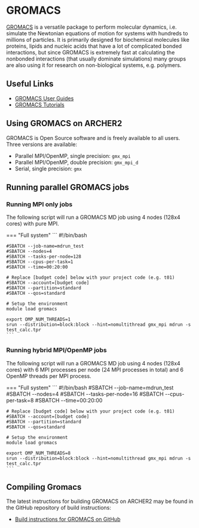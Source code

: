 # GROMACS

[GROMACS](http://www.gromacs.org/) is a versatile package to perform
molecular dynamics, i.e. simulate the Newtonian equations of motion for
systems with hundreds to millions of particles. It is primarily designed
for biochemical molecules like proteins, lipids and nucleic acids that
have a lot of complicated bonded interactions, but since GROMACS is
extremely fast at calculating the nonbonded interactions (that usually
dominate simulations) many groups are also using it for research on
non-biological systems, e.g. polymers.

## Useful Links

  - [GROMACS User Guides](http://manual.gromacs.org/documentation/)
  - [GROMACS Tutorials](http://www.gromacs.org/Documentation/Tutorials)

## Using GROMACS on ARCHER2

GROMACS is Open Source software and is freely available to all users.
Three versions are available:

  - Parallel MPI/OpenMP, single precision: `gmx_mpi`
  - Parallel MPI/OpenMP, double precision: `gmx_mpi_d`
  - Serial, single precision: `gmx`

## Running parallel GROMACS jobs

### Running MPI only jobs

The following script will run a GROMACS MD job using 4 nodes (128x4
cores) with pure MPI.

=== "Full system"
    ```
    #!/bin/bash

    #SBATCH --job-name=mdrun_test
    #SBATCH --nodes=4
    #SBATCH --tasks-per-node=128
    #SBATCH --cpus-per-task=1
    #SBATCH --time=00:20:00

    # Replace [budget code] below with your project code (e.g. t01)
    #SBATCH --account=[budget code]
    #SBATCH --partition=standard
    #SBATCH --qos=standard

    # Setup the environment
    module load gromacs

    export OMP_NUM_THREADS=1 
    srun --distribution=block:block --hint=nomultithread gmx_mpi mdrun -s test_calc.tpr
    ```

### Running hybrid MPI/OpenMP jobs

The following script will run a GROMACS MD job using 4 nodes (128x4
cores) with 6 MPI processes per node (24 MPI processes in total) and 6
OpenMP threads per MPI process.

=== "Full system"
    ```
    #!/bin/bash
    #SBATCH --job-name=mdrun_test
    #SBATCH --nodes=4
    #SBATCH --tasks-per-node=16
    #SBATCH --cpus-per-task=8
    #SBATCH --time=00:20:00

    # Replace [budget code] below with your project code (e.g. t01)
    #SBATCH --account=[budget code]
    #SBATCH --partition=standard
    #SBATCH --qos=standard

    # Setup the environment
    module load gromacs

    export OMP_NUM_THREADS=8
    srun --distribution=block:block --hint=nomultithread gmx_mpi mdrun -s test_calc.tpr
    ```

## Compiling Gromacs

The latest instructions for building GROMACS on ARCHER2 may be found in
the GitHub repository of build instructions:

   - [Build instructions for GROMACS on
     GitHub](https://github.com/hpc-uk/build-instructions/tree/main/apps/GROMACS)

